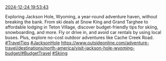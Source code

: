 [2024-12-24 19:53:43](https://mstdn.social/@hill_wanderer/113709549063756824)

Exploring Jackson Hole, Wyoming, a year-round adventure haven, without breaking the bank. From ski deals at Snow King and Grand Targhee to affordable lodging in Teton Village, discover budget-friendly tips for skiing, snowboarding, and more. Fly or drive in, and avoid car rentals by using local buses. Plus, explore no-cost outdoor adventures like Cache Creek Road. <a href="https://mstdn.social/tags/TravelTips" class="mention hashtag" rel="tag">#TravelTips</a> <a href="https://mstdn.social/tags/JacksonHole" class="mention hashtag" rel="tag">#JacksonHole</a> <a href="https://www.outsideonline.com/adventure-travel/destinations/north-america/visit-jackson-hole-wyoming-budget/#BudgetTravel" target="_blank" rel="nofollow noopener noreferrer" translate="no">https://www.outsideonline.com/adventure-travel/destinations/north-america/visit-jackson-hole-wyoming-budget/#BudgetTravel</a> <a href="https://mstdn.social/tags/Skiing" class="mention hashtag" rel="tag">#Skiing</a>